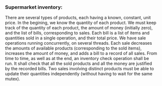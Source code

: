 ### Supermarket inventory:
There are several types of products, each having a known, constant, unit price. In the begining, we know the quantity of each product.
We must keep track of the quantity of each product, the amount of money (initially zero), and the list of bills, corresponding to sales. Each bill is a list of items and quantities sold in a single operation, and their total price.
We have sale operations running concurrently, on several threads. Each sale decreases the amounts of available products (corresponding to the sold items), increases the amount of money, and adds a bill to a record of all sales.
From time to time, as well as at the end, an inventory check operation shall be run. It shall check that all the sold products and all the money are justified by the recorded bills.
Two sales involving distinct products must be able to update their quantities independently (without having to wait for the same mutex).
